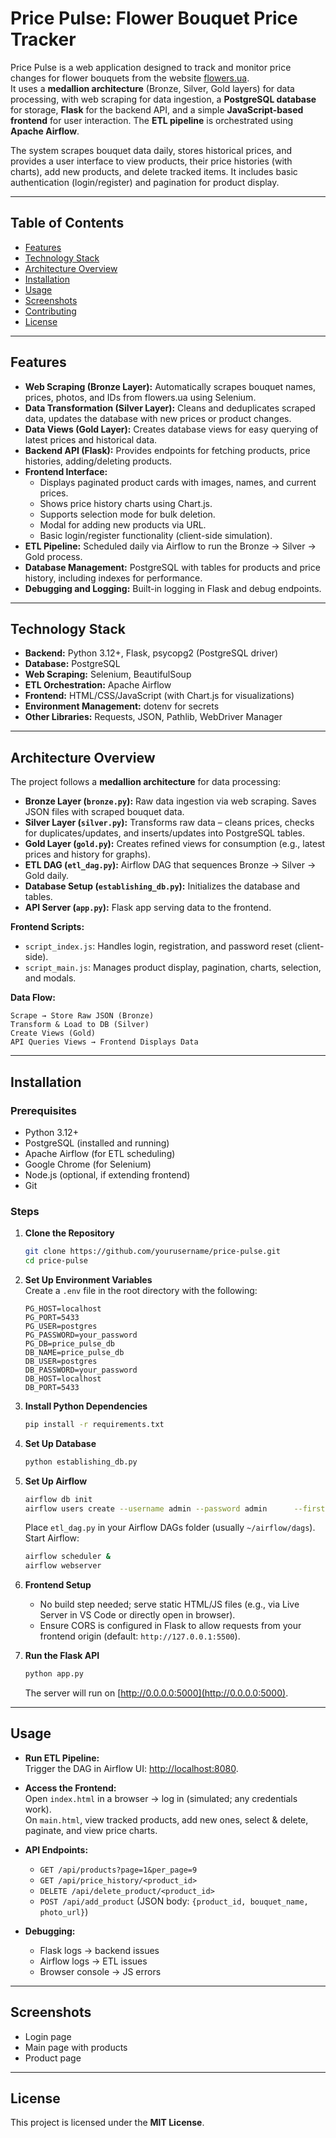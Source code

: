 # Price Pulse: Flower Bouquet Price Tracker

Price Pulse is a web application designed to track and monitor price changes for flower bouquets from the website [flowers.ua](https://flowers.ua).  
It uses a **medallion architecture** (Bronze, Silver, Gold layers) for data processing, with web scraping for data ingestion, a **PostgreSQL database** for storage, **Flask** for the backend API, and a simple **JavaScript-based frontend** for user interaction. The **ETL pipeline** is orchestrated using **Apache Airflow**.

The system scrapes bouquet data daily, stores historical prices, and provides a user interface to view products, their price histories (with charts), add new products, and delete tracked items. It includes basic authentication (login/register) and pagination for product display.

---

## Table of Contents
- [Features](#features)
- [Technology Stack](#technology-stack)
- [Architecture Overview](#architecture-overview)
- [Installation](#installation)
- [Usage](#usage)
- [Screenshots](#screenshots)
- [Contributing](#contributing)
- [License](#license)

---

## Features
- **Web Scraping (Bronze Layer):** Automatically scrapes bouquet names, prices, photos, and IDs from flowers.ua using Selenium.
- **Data Transformation (Silver Layer):** Cleans and deduplicates scraped data, updates the database with new prices or product changes.
- **Data Views (Gold Layer):** Creates database views for easy querying of latest prices and historical data.
- **Backend API (Flask):** Provides endpoints for fetching products, price histories, adding/deleting products.
- **Frontend Interface:**
  - Displays paginated product cards with images, names, and current prices.
  - Shows price history charts using Chart.js.
  - Supports selection mode for bulk deletion.
  - Modal for adding new products via URL.
  - Basic login/register functionality (client-side simulation).
- **ETL Pipeline:** Scheduled daily via Airflow to run the Bronze → Silver → Gold process.
- **Database Management:** PostgreSQL with tables for products and price history, including indexes for performance.
- **Debugging and Logging:** Built-in logging in Flask and debug endpoints.

---

## Technology Stack
- **Backend:** Python 3.12+, Flask, psycopg2 (PostgreSQL driver)  
- **Database:** PostgreSQL  
- **Web Scraping:** Selenium, BeautifulSoup  
- **ETL Orchestration:** Apache Airflow  
- **Frontend:** HTML/CSS/JavaScript (with Chart.js for visualizations)  
- **Environment Management:** dotenv for secrets  
- **Other Libraries:** Requests, JSON, Pathlib, WebDriver Manager  

---

## Architecture Overview
The project follows a **medallion architecture** for data processing:

- **Bronze Layer (`bronze.py`):** Raw data ingestion via web scraping. Saves JSON files with scraped bouquet data.  
- **Silver Layer (`silver.py`):** Transforms raw data – cleans prices, checks for duplicates/updates, and inserts/updates into PostgreSQL tables.  
- **Gold Layer (`gold.py`):** Creates refined views for consumption (e.g., latest prices and history for graphs).  
- **ETL DAG (`etl_dag.py`):** Airflow DAG that sequences Bronze → Silver → Gold daily.  
- **Database Setup (`establishing_db.py`):** Initializes the database and tables.  
- **API Server (`app.py`):** Flask app serving data to the frontend.  

**Frontend Scripts:**
- `script_index.js`: Handles login, registration, and password reset (client-side).  
- `script_main.js`: Manages product display, pagination, charts, selection, and modals.  

**Data Flow:**
```
Scrape → Store Raw JSON (Bronze)
Transform & Load to DB (Silver)
Create Views (Gold)
API Queries Views → Frontend Displays Data
```

---

## Installation

### Prerequisites
- Python 3.12+  
- PostgreSQL (installed and running)  
- Apache Airflow (for ETL scheduling)  
- Google Chrome (for Selenium)  
- Node.js (optional, if extending frontend)  
- Git  

### Steps
1. **Clone the Repository**
   ```bash
   git clone https://github.com/yourusername/price-pulse.git
   cd price-pulse
   ```

2. **Set Up Environment Variables**  
   Create a `.env` file in the root directory with the following:
   ```env
   PG_HOST=localhost
   PG_PORT=5433
   PG_USER=postgres
   PG_PASSWORD=your_password
   PG_DB=price_pulse_db
   DB_NAME=price_pulse_db
   DB_USER=postgres
   DB_PASSWORD=your_password
   DB_HOST=localhost
   DB_PORT=5433
   ```

3. **Install Python Dependencies**
   ```bash
   pip install -r requirements.txt
   ```

4. **Set Up Database**
   ```bash
   python establishing_db.py
   ```

5. **Set Up Airflow**
   ```bash
   airflow db init
   airflow users create --username admin --password admin      --firstname Admin --lastname User --role Admin --email admin@example.com
   ```
   Place `etl_dag.py` in your Airflow DAGs folder (usually `~/airflow/dags`).  
   Start Airflow:
   ```bash
   airflow scheduler &
   airflow webserver
   ```

6. **Frontend Setup**  
   - No build step needed; serve static HTML/JS files (e.g., via Live Server in VS Code or directly open in browser).  
   - Ensure CORS is configured in Flask to allow requests from your frontend origin (default: `http://127.0.0.1:5500`).  

7. **Run the Flask API**
   ```bash
   python app.py
   ```
   The server will run on [http://0.0.0.0:5000](http://0.0.0.0:5000).

---

## Usage

- **Run ETL Pipeline:**  
  Trigger the DAG in Airflow UI: [http://localhost:8080](http://localhost:8080).  

- **Access the Frontend:**  
  Open `index.html` in a browser → log in (simulated; any credentials work).  
  On `main.html`, view tracked products, add new ones, select & delete, paginate, and view price charts.  

- **API Endpoints:**
  - `GET /api/products?page=1&per_page=9`
  - `GET /api/price_history/<product_id>`
  - `DELETE /api/delete_product/<product_id>`
  - `POST /api/add_product` (JSON body: `{product_id, bouquet_name, photo_url}`)
 

- **Debugging:**  
  - Flask logs → backend issues  
  - Airflow logs → ETL issues  
  - Browser console → JS errors  

---

## Screenshots
- Login page  
- Main page with products
- Product page  
  


---

## License
This project is licensed under the **MIT License**.  